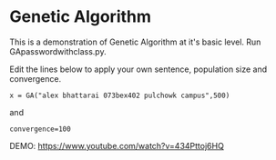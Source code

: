 # Genetic Algorithm

This is a demonstration of Genetic Algorithm at it's basic level.
Run GApasswordwithclass.py.

Edit the lines below to apply your own sentence, population size and convergence.

```
x = GA("alex bhattarai 073bex402 pulchowk campus",500)
```
and 
```
convergence=100
```
 
DEMO: https://www.youtube.com/watch?v=434Pttoj6HQ 
